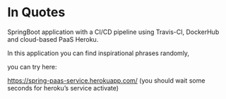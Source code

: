 # In Quotes
SpringBoot application with a CI/CD pipeline using Travis-CI, DockerHub and cloud-based PaaS Heroku.

In this application you can find inspirational phrases randomly,

you can try here:

https://spring-paas-service.herokuapp.com/
(you should wait some seconds for heroku’s service activate)
